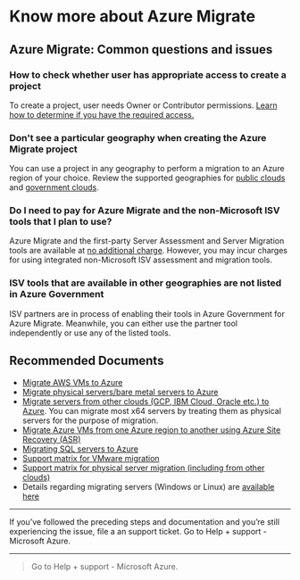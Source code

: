 <properties
  pagetitle="Know more about Azure Migrate"
  service="microsoft.migrate"
  resource="migrateprojects"
  ms.author="panshar"
  selfhelptype="Generic"
  supporttopicids="32755183"
  resourcetags=""
  productpesids="16348"
  cloudenvironments="public,fairfax,mooncake,blackforest,ussec,usnat"
  articleid="4a8e4735-583a-48ea-8c70-5aedc12f12d7"
  ownershipid="Compute_AzureMigrate" />
# Know more about Azure Migrate

## Azure Migrate: Common questions and issues

### **How to check whether user has appropriate access to create a project**
To create a project, user needs Owner or Contributor permissions. [Learn how to determine if you have the required access.](https://docs.microsoft.com/azure/role-based-access-control/check-access)

### **Don't see a particular geography when creating the Azure Migrate project**
You can use a project in any geography to perform a migration to an Azure region of your choice. Review the supported geographies for [public clouds](https://docs.microsoft.com/azure/migrate/migrate-support-matrix#supported-geographies-public-cloud) and [government clouds](https://docs.microsoft.com/azure/migrate/migrate-support-matrix#supported-geographies-azure-government).
  
### **Do I need to pay for Azure Migrate and the non-Microsoft ISV tools that I plan to use?**
Azure Migrate and the first-party Server Assessment and Server Migration tools are available at [no additional charge](https://azure.microsoft.com/pricing/details/azure-migrate). However, you may incur charges for using integrated non-Microsoft ISV assessment and migration tools.
  
### **ISV tools that are available in other geographies are not listed in Azure Government**
ISV partners are in process of enabling their tools in Azure Government for Azure Migrate. Meanwhile, you can either use the partner tool independently or use any of the listed tools.

## **Recommended Documents**

* [Migrate AWS VMs to Azure](https://go.microsoft.com/fwlink/?linkid=2137866)
* [Migrate physical servers/bare metal servers to Azure](https://go.microsoft.com/fwlink/?linkid=2137867)
* [Migrate servers from other clouds (GCP, IBM Cloud, Oracle etc.) to Azure](https://go.microsoft.com/fwlink/?linkid=2137963). You can migrate most x64 servers by treating them as physical servers for the purpose of migration.
* [Migrate Azure VMs from one Azure region to another using Azure Site Recovery (ASR)](https://go.microsoft.com/fwlink/?linkid=2137868)
* [Migrating SQL servers to Azure](https://docs.microsoft.com/sql/dma/dma-overview?view=sql-server-ver15)
* [Support matrix for VMware migration](https://docs.microsoft.com/azure/migrate/migrate-support-matrix-vmware-migration)
* [Support matrix for physical server migration (including from other clouds)](https://docs.microsoft.com/azure/migrate/migrate-support-matrix-physical-migration)
* Details regarding migrating servers (Windows or Linux) are [available here](https://docs.microsoft.com/azure/migrate/)
   

___
If you’ve followed the preceding steps and documentation and you’re still experiencing the issue, file a an support ticket. Go to Help + support - Microsoft Azure. 
___

> Go to Help + support - Microsoft Azure. 
